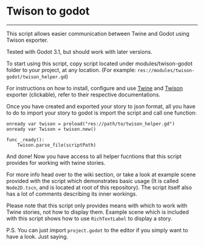 # Twison to godot
---
This script allows easier communication between Twine and Godot using Twison exporter.

Tested with Godot 3.1, but should work with later versions.

To start using this script, copy script located under modules/twison-godot folder to your project, at any location. (For example: `res://modules/twison-godot/twison_helper.gd`)

For instructions on how to install, configure and use [Twine](https://twinery.org/) and [Twison](https://github.com/lazerwalker/twison) exporter (clickable), refer to their respective documentations.

Once you have created and exported your story to json format, all you have to do to import your story to godot is import the script and call one function:
```
onready var twison = preload("res://path/to/twison_helper.gd")
onready var Twison = twison.new()

func _ready():
	Twison.parse_file(scriptPath)
```
And done! Now you have access to all helper fucntions that this script provides for working with twine stories.

For more info head over to the wiki section, or take a look at example scene provided with the script which demonstrates basic usage (It is called `Node2D.tscn`, and is located at root of this repository). The script itself also has a lot of comments describing its inner workings.

Please note that this script only provides means with which to work with Twine stories, not how to display them. Example scene which is included with this script shows how to use `RichTextLabel` to display a story. 

P.S. You can just import `project.godot` to the editor if you simply want to have a look. Just saying.
